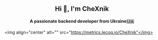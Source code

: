 <h2 align="center">Hi 👋, I'm CheXnik</h1>
<h4 align="center">A passionate backend developer from Ukraine🇺🇦</h3>

<img align="center" alt="" src="https://metrics.lecoq.io/CheXnik"</img>

